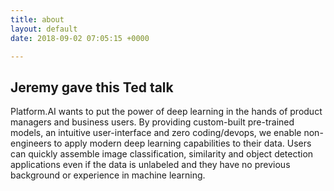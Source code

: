 ```yaml
---
title: about
layout: default
date: 2018-09-02 07:05:15 +0000

---
```

## Jeremy gave this Ted talk

Platform.AI wants to put the power of deep learning in the hands of product managers and business users. By providing custom-built pre-trained models, an intuitive user-interface and zero coding/devops, we enable non-engineers to apply modern deep learning capabilities to their data. Users can quickly assemble image classification, similarity and object detection applications even if the data is unlabeled and they have no previous background or experience in machine learning.